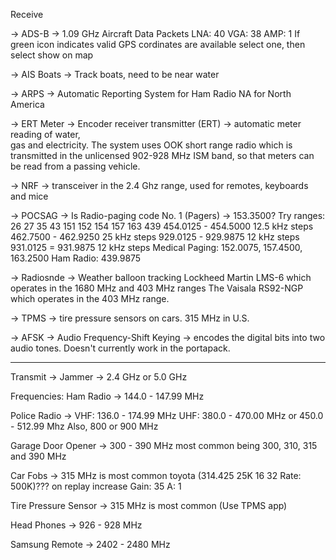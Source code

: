 Receive 

 -> ADS-B -> 1.09 GHz Aircraft Data Packets
	LNA: 40		VGA: 38		AMP: 1
 	 	If green icon indicates valid GPS cordinates are available select one, then select show on map 
    
-> AIS Boats -> Track boats, need to be near water
  
-> ARPS -> Automatic Reporting System for Ham Radio
 	NA for North America
	
-> ERT Meter -> Encoder receiver transmitter (ERT) ->  automatic meter reading of water, 			
	gas and electricity. The system uses OOK short range radio which is transmitted in 
	the unlicensed 902-928 MHz ISM band, so that meters can be read from a passing 
	vehicle. 
  
-> NRF -> transceiver in the 2.4 Ghz range, used for remotes, keyboards and mice
    
-> POCSAG -> Is Radio-paging code No. 1 (Pagers) -> 153.3500?
   	Try ranges: 26 27 35 43 151 152 154 157 163 439 
       		454.0125 - 454.5000 12.5 kHz steps 
		462.7500 - 462.9250 25 kHz steps
     		929.0125 - 929.9875 12 kHz steps
		931.0125 = 931.9875 12 kHz steps
   	Medical Paging: 152.0075, 157.4500, 163.2500
	Ham Radio: 439.9875
    
-> Radiosnde -> Weather balloon tracking 
	Lockheed Martin LMS-6 which operates in the 1680 MHz and 403 MHz ranges 
	The Vaisala RS92-NGP which operates in the 403 MHz range. 
    
-> TPMS -> tire pressure sensors on cars. 315 MHz in U.S.
     
-> AFSK -> Audio Frequency-Shift Keying -> encodes the digital bits into two audio tones. 
	Doesn't currently work in the portapack.

*********************************************************************************************************
 
Transmit ->  Jammer -> 2.4 GHz or 5.0 GHz

Frequencies: 
Ham Radio -> 144.0 - 147.99 MHz 

Police Radio -> 
	VHF: 136.0 - 174.99 MHz
 	UHF: 380.0 - 470.00 MHz or 450.0 - 512.99 Mhz
  	Also, 800 or 900 MHz
   
Garage Door Opener -> 
   	300 - 390 MHz 
    	most common being 300, 310, 315 and 390 MHz
     
Car Fobs -> 315 MHz is most common
	toyota (314.425 25K 16 32   Rate: 500K)???
 		on replay increase Gain: 35  A: 1

Tire Pressure Sensor -> 315 MHz is most common (Use TPMS app)

Head Phones -> 926 - 928 MHz

Samsung Remote -> 2402 - 2480 MHz

